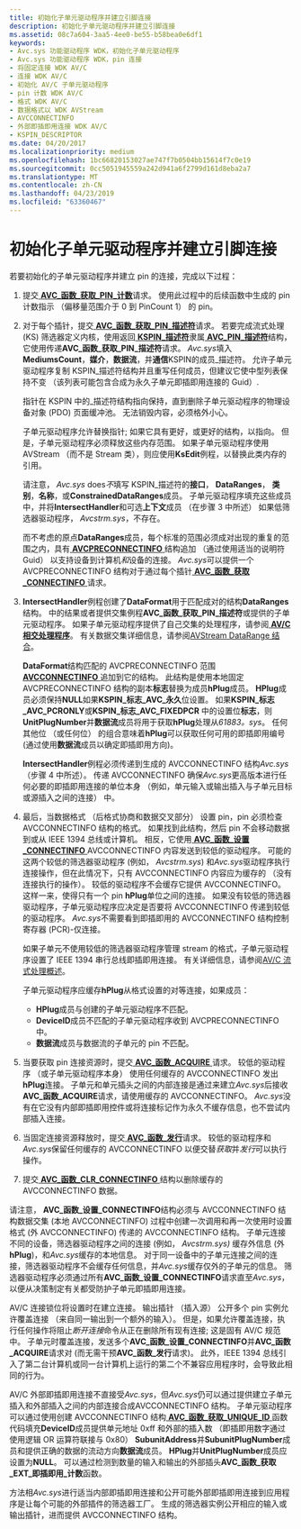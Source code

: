 ```yaml
---
title: 初始化子单元驱动程序并建立引脚连接
description: 初始化子单元驱动程序并建立引脚连接
ms.assetid: 08c7a604-3aa5-4ee0-be55-b58bea0e6df1
keywords:
- Avc.sys 功能驱动程序 WDK，初始化子单元驱动程序
- Avc.sys 功能驱动程序 WDK，pin 连接
- 将固定连接 WDK AV/C
- 连接 WDK AV/C
- 初始化 AV/C 子单元驱动程序
- pin 计数 WDK AV/C
- 格式 WDK AV/C
- 数据格式以 WDK AVStream
- AVCCONNECTINFO
- 外部即插即用连接 WDK AV/C
- KSPIN_DESCRIPTOR
ms.date: 04/20/2017
ms.localizationpriority: medium
ms.openlocfilehash: 1bc66820153027ae747f7b0504bb15614f7c0e19
ms.sourcegitcommit: 0cc5051945559a242d941a6f2799d161d8eba2a7
ms.translationtype: MT
ms.contentlocale: zh-CN
ms.lasthandoff: 04/23/2019
ms.locfileid: "63360467"
---
```

# <a name="initializing-a-subunit-driver-and-establishing-pin-connections"></a>初始化子单元驱动程序并建立引脚连接


若要初始化的子单元驱动程序并建立 pin 的连接，完成以下过程：

1.  提交[ **AVC\_函数\_获取\_PIN\_计数**](https://msdn.microsoft.com/library/windows/hardware/ff554158)请求。 使用此过程中的后续函数中生成的 pin 计数指示 （偏移量范围介于 0 到 PinCount 1） 的 pin。

2.  对于每个插针，提交[ **AVC\_函数\_获取\_PIN\_描述符**](https://msdn.microsoft.com/library/windows/hardware/ff554160)请求。 若要完成流式处理 (KS) 筛选器定义内核，使用返回[ **KSPIN\_描述符**](https://msdn.microsoft.com/library/windows/hardware/ff563533)隶属[ **AVC\_PIN\_描述符**](https://msdn.microsoft.com/library/windows/hardware/ff554185)结构，它使用传递**AVC\_函数\_获取\_PIN\_描述符**请求。 *Avc.sys*填入**MediumsCount**，**媒介**，**数据流**，并**通信**KSPIN的成员\_描述符。 允许子单元驱动程序复制 KSPIN\_描述符结构并且重写任何成员，但建议它使中型列表保持不变 （该列表可能包含合成为永久子单元即插即用连接的 Guid）.

    指针在 KSPIN 中的\_描述符结构指向保持，直到删除子单元驱动程序的物理设备对象 (PDO) 页面缓冲池。 无法销毁内容，必须格外小心。

    子单元驱动程序允许替换指针; 如果它具有更好，或更好的结构，以指向。 但是，子单元驱动程序必须释放这些内存范围。 如果子单元驱动程序使用 AVStream （而不是 Stream 类），则应使用**KsEdit**例程，以替换此类内存的引用。

    请注意， *Avc.sys* does*不*填写 KSPIN\_描述符的**接口**， **DataRanges**， **类别**，**名称**，或**ConstrainedDataRanges**成员。 子单元驱动程序填充这些成员中，并将**IntersectHandler**和可选**上下文**成员 （在步骤 3 中所述） 如果低筛选器驱动程序， *Avcstrm.sys*，不存在。

    而不考虑的原点**DataRanges**成员，每个标准的范围必须成对出现的重复的范围之内，具有[ **AVCPRECONNECTINFO** ](https://msdn.microsoft.com/library/windows/hardware/ff554103)结构追加 （通过使用适当的说明符 Guid） 以支持设备到计算机*和*设备的连接。 *Avc.sys*可以提供一个 AVCPRECONNECTINFO 结构对于通过每个插针[ **AVC\_函数\_获取\_CONNECTINFO** ](https://msdn.microsoft.com/library/windows/hardware/ff554154)请求。

3.  **IntersectHandler**例程创建了**DataFormat**用于匹配成对的结构**DataRanges**结构。 中的结果或者提供交集例程**AVC\_函数\_获取\_PIN\_描述符**或提供的子单元驱动程序。 如果子单元驱动程序提供了自己交集的处理程序，请参阅[ **AV/C 相交处理程序**](https://msdn.microsoft.com/library/windows/hardware/ff556379)。 有关数据交集详细信息，请参阅[AVStream DataRange 结合](data-range-intersections-in-avstream.md)。

    **DataFormat**结构匹配的 AVCPRECONNECTINFO 范围[ **AVCCONNECTINFO** ](https://msdn.microsoft.com/library/windows/hardware/ff554101)追加到它的结构。 此结构是使用本地固定 AVCPRECONNECTINFO 结构的副本**标志**替换为成员**hPlug**成员。 **HPlug**成员必须保持**NULL**如果**KSPIN\_标志\_AVC\_永久**位设置。 如果**KSPIN\_标志\_AVC\_PCRONLY**或**KSPIN\_标志\_AVC\_FIXEDPCR** 中的设置位**标志**，则**UnitPlugNumber**并**数据流**成员将用于获取**hPlug**处理从*61883。sys*。 任何其他位 （或任何位） 的组合意味着**hPlug**可以获取任何可用的即插即用编号 (通过使用**数据流**成员以确定即插即用方向)。

    **IntersectHandler**例程必须传递到生成的 AVCCONNECTINFO 结构*Avc.sys* （步骤 4 中所述）。 传递 AVCCONNECTINFO 确保*Avc.sys*更高版本进行任何必要的即插即用连接的单位本身 （例如，单元输入或输出插入与子单元目标或源插入之间的连接） 中。

4.  最后，当数据格式 （后格式协商和数据交叉部分） 设置 pin，pin 必须检查 AVCCONNECTINFO 结构的格式。 如果找到此结构，然后 pin 不会移动数据到或从 IEEE 1394 总线或计算机。 相反，它使用[ **AVC\_函数\_设置\_CONNECTINFO** ](https://msdn.microsoft.com/library/windows/hardware/ff554171) AVCCONNECTINFO 内容发送到较低的驱动程序。 可能的这两个较低的筛选器驱动程序 (例如， *Avcstrm.sys*) 和*Avc.sys*驱动程序执行连接操作，但在此情况下，只有 AVCCONNECTINFO 内容应为缓存的 （没有连接执行的操作）。 较低的驱动程序不会缓存它提供 AVCCONNECTINFO。 这样一来，使得只有一个 pin **hPlug**单位之间的连接。 如果没有较低的筛选器驱动程序，子单元驱动程序应决定是否要将 AVCCONNECTINFO 传递到较低的驱动程序。 *Avc.sys*不需要看到即插即用的 AVCCONNECTINFO 结构控制寄存器 (PCR)-仅连接。

    如果子单元不使用较低的筛选器驱动程序管理 stream 的格式，子单元驱动程序设置了 IEEE 1394 串行总线即插即用连接。 有关详细信息，请参阅[AV/C 流式处理概述](av-c-streaming-overview.md)。

    子单元驱动程序应缓存**hPlug**从格式设置的对等连接，如果成员：

    -   **HPlug**成员与创建的子单元驱动程序不匹配。
    -   **DeviceID**成员不匹配的子单元驱动程序收到 AVCPRECONNECTINFO 中。
    -   **数据流**成员与数据流的子单元的 pin 不匹配。

5.  当要获取 pin 连接资源时，提交[ **AVC\_函数\_ACQUIRE** ](https://msdn.microsoft.com/library/windows/hardware/ff554148)请求。 较低的驱动程序 （或子单元驱动程序本身） 使用任何缓存的 AVCCONNECTINFO 发出**hPlug**连接。 子单元和单元插头之间的内部连接是通过来建立*Avc.sys*后接收**AVC\_函数\_ACQUIRE**请求，请使用缓存的 AVCCONNECTINFO。 *Avc.sys*没有在它没有内部即插即用控件或将连接标记作为永久不缓存信息，也不尝试内部插入连接。

6.  当固定连接资源释放时，提交[ **AVC\_函数\_发行**](https://msdn.microsoft.com/library/windows/hardware/ff554169)请求。 较低的驱动程序和*Avc.sys*保留任何缓存的 AVCCONNECTINFO 以便交替*获取*并*发行*可以执行操作。

7.  提交[ **AVC\_函数\_CLR\_CONNECTINFO** ](https://msdn.microsoft.com/library/windows/hardware/ff554149)结构以删除缓存的 AVCCONNECTINFO 数据。

请注意， **AVC\_函数\_设置\_CONNECTINFO**结构必须与 AVCCONNECTINFO 结构数据交集 (本地 AVCCONNECTINFO) 过程中创建一次调用和再一次使用时设置格式 (外 AVCCONNECTINFO) 传递的 AVCCONNECTINFO 结构。 子单元连接不同的设备，筛选器驱动程序之间的连接 (例如， *Avcstrm.sys)* 缓存外信息 (外**hPlug**)，和*Avc.sys*缓存的本地信息。 对于同一设备中的子单元连接之间的连接，筛选器驱动程序不会缓存任何信息，并*Avc.sys*缓存仅外的子单元的信息。 筛选器驱动程序必须通过所有**AVC\_函数\_设置\_CONNECTINFO**请求直至*Avc.sys*，以便从决策制定有关都受防护子单元即插即用连接。

AV/C 连接锁位将设置时在建立连接。 输出插针 （插入源） 公开多个 pin 实例允许覆盖连接 （来自同一输出到一个额外的输入）。 但是，如果允许覆盖连接，执行任何操作将阻止*断开连接*命令从正在删除所有现有连接; 这是固有 AV/C 规范中。 子单元时覆盖连接，发送多个**AVC\_函数\_设置\_CONNECTINFO**并**AVC\_函数\_ACQUIRE**请求对 (而无需干预**AVC\_函数\_发行**请求)。 此外，IEEE 1394 总线引入了第二台计算机或同一台计算机上运行的第二个不兼容应用程序时，会导致此相同的行为。

AV/C 外部即插即用连接不直接受*Avc.sys*，但*Avc.sys*仍可以通过提供建立子单元插入和外部插入之间的内部连接合成AVCCONNECTINFO 结构。 子单元驱动程序可以通过使用创建 AVCCONNECTINFO 结构[ **AVC\_函数\_获取\_UNIQUE\_ID** ](https://msdn.microsoft.com/library/windows/hardware/ff554166)函数代码填充**DeviceID**成员提供单元地址 0xff 和外部的插入数 （即插即用数字通过使用逻辑 OR 运算符联接与 0x80） **SubunitAddress**并**SubunitPlugNumber**成员和提供正确的数据的流动方向**数据流**成员。 **HPlug**并**UnitPlugNumber**成员应设置为**NULL**。 可以通过检测到数量的输入和输出的外部插头**AVC\_函数\_获取\_EXT\_即插即用\_计数**函数。

方法相*Avc.sys*进行适当内部即插即用连接和公开可能外部即插即用连接到应用程序是让每个可能的外部插件的筛选器工厂。 生成的筛选器实例公开相应的输入或输出插针，进而提供 AVCCONNECTINFO 结构。

 

 




